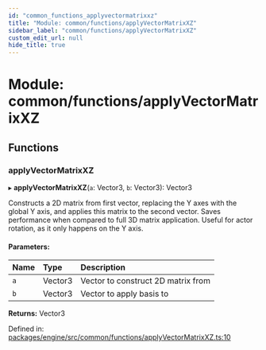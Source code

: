 ```yaml
---
id: "common_functions_applyvectormatrixxz"
title: "Module: common/functions/applyVectorMatrixXZ"
sidebar_label: "common/functions/applyVectorMatrixXZ"
custom_edit_url: null
hide_title: true
---
```


# Module: common/functions/applyVectorMatrixXZ

## Functions

### applyVectorMatrixXZ

▸ **applyVectorMatrixXZ**(`a`: Vector3, `b`: Vector3): Vector3

Constructs a 2D matrix from first vector, replacing the Y axes with the global Y axis,
and applies this matrix to the second vector. Saves performance when compared to full 3D matrix application.
Useful for actor rotation, as it only happens on the Y axis.

#### Parameters:

Name | Type | Description |
:------ | :------ | :------ |
`a` | Vector3 | Vector to construct 2D matrix from   |
`b` | Vector3 | Vector to apply basis to    |

**Returns:** Vector3

Defined in: [packages/engine/src/common/functions/applyVectorMatrixXZ.ts:10](https://github.com/xr3ngine/xr3ngine/blob/716a06460/packages/engine/src/common/functions/applyVectorMatrixXZ.ts#L10)
